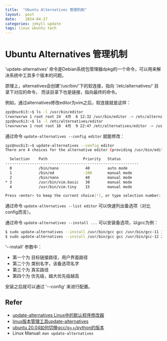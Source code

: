 ```yaml
---
title:  "Ubuntu Alternatives 管理机制"
layout:  post
date:    2024-04-27
categories: jekyll update
tags: linux ubuntu tech
---
```



# Ubuntu Alternatives 管理机制

'update-alternatives' 命令是Debian系统包管理器dpkg的一个命令，可以用来解决系统中工具多个版本的问题。

原理上，alternatives会创建'/usr/bin/'下的软连接，指向 '/etc/alternatives/' 目录下对应的命令， 而该目录下也是链接，指向最终的命令。

例如，通过alternatives修改editor为vim之后，软连接就是这样：
```sh
zpz@nuc6i3:~$ ls -l /usr/bin/editor
lrwxrwxrwx 1 root root 24  4月  6 12:32 /usr/bin/editor -> /etc/alternatives/editor
zpz@nuc6i3:~$ ls -l /etc/alternatives/editor
lrwxrwxrwx 1 root root 18  4月  9 22:47 /etc/alternatives/editor -> /usr/bin/vim.basic
```

通过命令 `update-alternatives --config editor` 就能修改：
```sh
zpz@nuc6i3:~$ update-alternatives --config editor
There are 4 choices for the alternative editor (providing /usr/bin/editor).

  Selection    Path                Priority   Status
------------------------------------------------------------
  0            /bin/nano            40        auto mode
  1            /bin/ed             -100       manual mode
  2            /bin/nano            40        manual mode
* 3            /usr/bin/vim.basic   30        manual mode
  4            /usr/bin/vim.tiny    15        manual mode

Press <enter> to keep the current choice[*], or type selection number:
```

通过命令 `update-alternatives --list editor` 可以快速列出备选项（对比config而言）。

通过命令 `update-alternatives --install ...` 可以安装备选项，以gcc为例：
```sh
$ sudo update-alternatives --install /usr/bin/gcc gcc /usr/bin/gcc-11 10
$ sudo update-alternatives --install /usr/bin/gcc gcc /usr/bin/gcc-12 20
```
‘--install’ 参数中：
   - 第一个为 目标链接路径，用户界面路径
   - 第二个为 类别名字，该备选项名字
   - 第三个为 真实路径
   - 第四个为 优先级，越大优先级越高

安装之后就可以通过 '--config' 来进行配置。


## Refer

- [update-alternatives Linux中的默认程序修改器](https://www.thisfaner.com/p/linux-update-alternatives-usage/)
- [linux版本管理工具update-alternatives](https://blog.csdn.net/seaship/article/details/115693727)
- [ubuntu 20.04如何切换gcc/g++/python的版本](https://blog.csdn.net/u014100559/article/details/134564436)
- Linux Manual: `man update-alternatives`
